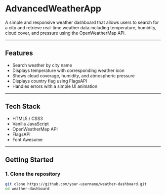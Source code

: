 # AdvancedWeatherApp
A simple and responsive weather dashboard that allows users to search for a city and retrieve real-time weather data including temperature, humidity, cloud cover, and pressure using the OpenWeatherMap API.

---

## Features

- Search weather by city name
- Displays temperature with corresponding weather icon
- Shows cloud coverage, humidity, and atmospheric pressure
- Displays country flag using FlagsAPI
- Handles errors with a simple UI animation

---

## Tech Stack

- HTML5 / CSS3
- Vanilla JavaScript
- OpenWeatherMap API
- FlagsAPI
- Font Awesome

---

## Getting Started

### 1. Clone the repository

```bash
git clone https://github.com/your-username/weather-dashboard.git
cd weather-dashboard
